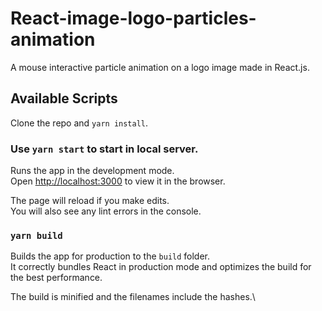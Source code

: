 # React-image-logo-particles-animation

A mouse interactive particle animation on a logo image made in React.js.

## Available Scripts

Clone the repo and `yarn install`.

### Use `yarn start` to start in local server.

Runs the app in the development mode.\
Open [http://localhost:3000](http://localhost:3000) to view it in the browser.

The page will reload if you make edits.\
You will also see any lint errors in the console.

### `yarn build`

Builds the app for production to the `build` folder.\
It correctly bundles React in production mode and optimizes the build for the best performance.

The build is minified and the filenames include the hashes.\
